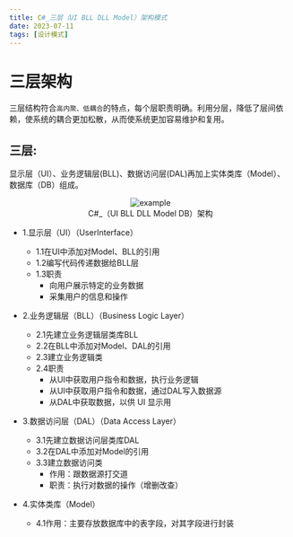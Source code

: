 ```yaml
---
title: C#_三层（UI BLL DLL Model）架构模式
date: 2023-07-11
tags: [设计模式]
---
```


# 三层架构
三层结构符合`高内聚、低耦合`的特点，每个层职责明确。利用分层，降低了层间依赖，使系统的耦合更加松散，从而使系统更加容易维护和复用。

## 三层:
显示层（UI）、业务逻辑层(BLL)、数据访问层(DAL)再加上实体类库（Model）、数据库（DB）组成。

<center>
    <img src="https://cdn.acwing.com/media/article/image/2023/07/11/120382_092d78641f-csharp.png" alt="example">
</center>

<center>
    C#_（UI BLL DLL Model DB）架构
</center>

+ 1.显示层（UI）（UserInterface）
    - 1.1在UI中添加对Model、BLL的引用
    - 1.2编写代码传递数据给BLL层
    - 1.3职责
        + 向用户展示特定的业务数据
        + 采集用户的信息和操作

+ 2.业务逻辑层（BLL）（Business Logic Layer）
    - 2.1先建立业务逻辑层类库BLL
    - 2.2在BLL中添加对Model、DAL的引用
    - 2.3建立业务逻辑类
    - 2.4职责
        + 从UI中获取用户指令和数据，执行业务逻辑
        + 从UI中获取用户指令和数据，通过DAL写入数据源
        + 从DAL中获取数据，以供 UI 显示用
+ 3.数据访问层（DAL）（Data Access Layer）
    - 3.1先建立数据访问层类库DAL
    - 3.2在DAL中添加对Model的引用
    - 3.3建立数据访问类
        + 作用：跟数据源打交道
        + 职责：执行对数据的操作（增删改查）
+ 4.实体类库（Model）
    - 4.1作用：主要存放数据库中的表字段，对其字段进行封装